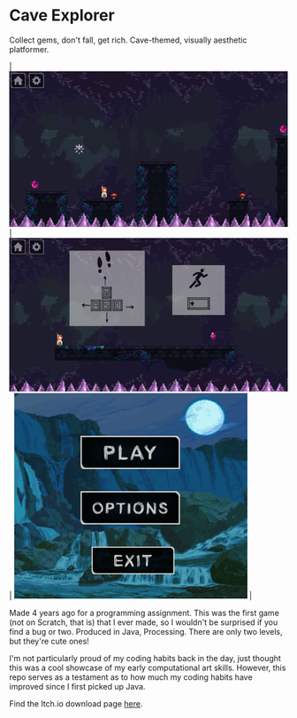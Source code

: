 # Cave Explorer
Collect gems, don't fall, get rich. Cave-themed, visually aesthetic platformer.

| ![screenshot2](media/cave-explorer-screenshot02.png)  | ![screenshot1](media/cave-explorer-screenshot01.png)  | ![screenshot0](media/cave-explorer-screenshot00.png)  |

Made 4 years ago for a programming assignment. This was the first game (not on Scratch, that is) that I ever made, so I wouldn't be surprised if you find a bug or two. Produced in Java, Processing. There are only two levels, but they're cute ones!

I'm not particularly proud of my coding habits back in the day, just thought this was a cool showcase of my early computational art skills. However, this repo serves as a testament as to how much my coding habits have improved since I first picked up Java.

Find the Itch.io download page [here](https://joel-ca.itch.io/cave-explorer).
